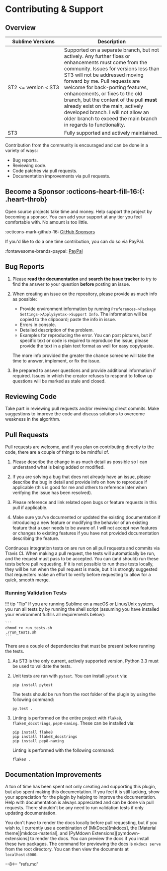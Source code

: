 # Contributing &amp; Support

## Overview

Sublime Versions                         | Description
---------------------------------------- | -----------
ST2&nbsp;<=&nbsp;version&nbsp;<&nbsp;ST3 | Supported on a separate branch, but not actively.  Any further fixes or enhancements must come from the community.  Issues for versions less than ST3 will not be addressed moving forward by me.  Pull requests are welcome for back-porting features, enhancements, or fixes to the old branch, but the content of the pull **must** already exist on the main, actively developed branch.  I will not allow an older branch to exceed the main branch in regards to functionality.
ST3                                      | Fully supported and actively maintained.

Contribution from the community is encouraged and can be done in a variety of ways:

- Bug reports.
- Reviewing code.
- Code patches via pull requests.
- Documentation improvements via pull requests.

## Become a Sponsor :octicons-heart-fill-16:{: .heart-throb}

Open source projects take time and money. Help support the project by becoming a sponsor. You can add your support at
any tier you feel comfortable with. No amount is too little.

:octicons-mark-github-16: [GitHub Sponsors ](https://github.com/sponsors/facelessuser)

If you'd like to do a one time contribution, you can do so via PayPal.

:fontawesome-brands-paypal: [PayPal](https://www.paypal.me/facelessuser)

## Bug Reports

1. Please **read the documentation** and **search the issue tracker** to try to find the answer to your question **before** posting an issue.

2. When creating an issue on the repository, please provide as much info as possible:

     - Provide environment information by running `Preferences->Package Settings->ApplySyntax->Support Info`.  The information will be copied to the clipboard; paste the info in issue.
    - Errors in console.
    - Detailed description of the problem.
    - Examples for reproducing the error.  You can post pictures, but if specific text or code is required to reproduce the issue, please provide the text in a plain text format as well for easy copy/paste.

    The more info provided the greater the chance someone will take the time to answer, implement, or fix the issue.

3. Be prepared to answer questions and provide additional information if required.  Issues in which the creator refuses to respond to follow up questions will be marked as stale and closed.

## Reviewing Code

Take part in reviewing pull requests and/or reviewing direct commits.  Make suggestions to improve the code and discuss solutions to overcome weakness in the algorithm.

## Pull Requests

Pull requests are welcome, and if you plan on contributing directly to the code, there are a couple of things to be mindful of.

1. Please describe the change in as much detail as possible so I can understand what is being added or modified.

2. If you are solving a bug that does not already have an issue, please describe the bug in detail and provide info on how to reproduce if applicable (this is good for me and others to reference later when verifying the issue has been resolved).

3. Please reference and link related open bugs or feature requests in this pull if applicable.

4. Make sure you've documented or updated the existing documentation if introducing a new feature or modifying the behavior of an existing feature that a user needs to be aware of.  I will not accept new features or changes to existing features if you have not provided documentation describing the feature.

Continuous integration tests on are run on all pull requests and commits via Travis CI.  When making a pull request, the tests will automatically be run, and the request must pass to be accepted.  You can (and should) run these tests before pull requesting.  If it is not possible to run these tests locally, they will be run when the pull request is made, but it is strongly suggested that requesters make an effort to verify before requesting to allow for a quick, smooth merge.

### Running Validation Tests

!!! tip "Tip"
    If you are running Sublime on a macOS or Linux/Unix system, you run all tests by by running the shell script (assuming you have installed your environment fulfills all requirements below):

    ```
    chmod +x run_tests.sh
    ./run_tests.sh
    ```

There are a couple of dependencies that must be present before running the tests.

1. As ST3 is the only current, actively supported version, Python 3.3 must be used to validate the tests.

2. Unit tests are run with `pytest`.  You can install `pytest` via:

    ```
    pip install pytest
    ```

    The tests should be run from the root folder of the plugin by using the following command:

    ```
    py.test .
    ```

3. Linting is performed on the entire project with `flake8`, `flake8_docstrings`, `pep8-naming`.  These can be installed via:

    ```
    pip install flake8
    pip install flake8_docstrings
    pip install pep8-naming
    ```

    Linting is performed with the following command:

    ```
    flake8 .
    ```

## Documentation Improvements

A ton of time has been spent not only creating and supporting this plugin, but also spent making this documentation.  If you feel it is still lacking, show your appreciation for the plugin by helping to improve the documentation.  Help with documentation is always appreciated and can be done via pull requests.  There shouldn't be any need to run validation tests if only updating documentation.

You don't have to render the docs locally before pull requesting, but if you wish to, I currently use a combination of [MkDocs][mkdocs], the [Material theme][mkdocs-material], and [PyMdown Extensions][pymdown-extensions] to render the docs.  You can preview the docs if you install these two packages.  The command for previewing the docs is `mkdocs serve` from the root directory. You can then view the documents at `localhost:8000`.

--8<-- "refs.md"
